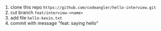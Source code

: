 1. clone this repo `https://github.com/codeangler/hello-interview.git`
1. cut branch `feat/interview-<name>`
1. add file `hello-kevin.txt`
1. commit with message "feat: <name> saying hello"
